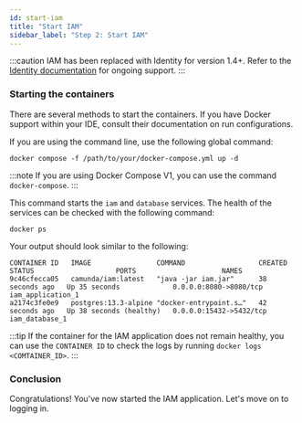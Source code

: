 ```yaml
---
id: start-iam
title: "Start IAM"
sidebar_label: "Step 2: Start IAM"
---
```


:::caution
IAM has been replaced with Identity for version 1.4+. Refer to the
[Identity documentation](../../../identity/what-is-identity.md) for ongoing support.
:::

### Starting the containers

There are several methods to start the containers. If you have Docker support within your IDE, consult their documentation on run configurations.

If you are using the command line, use the following global command:

```shell
docker compose -f /path/to/your/docker-compose.yml up -d
```

:::note
If you are using Docker Compose V1, you can use the command `docker-compose`.
:::

This command starts the `iam` and `database` services. The health of the services can be checked with the following command:

```shell
docker ps
```

Your output should look similar to the following:

```text
CONTAINER ID   IMAGE                COMMAND                  CREATED          STATUS                    PORTS                     NAMES
9c46cfecca05   camunda/iam:latest   "java -jar iam.jar"      38 seconds ago   Up 35 seconds             0.0.0.0:8080->8080/tcp    iam_application_1
a2174c3fe0e9   postgres:13.3-alpine "docker-entrypoint.s…"   42 seconds ago   Up 38 seconds (healthy)   0.0.0.0:15432->5432/tcp   iam_database_1
```

:::tip
If the container for the IAM application does not remain healthy, you can use the `CONTAINER ID` to check the logs by running `docker logs <COMTAINER_ID>`.
:::

### Conclusion

Congratulations! You've now started the IAM application. Let's move on to logging in.
